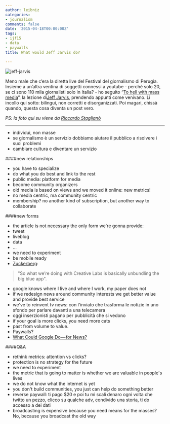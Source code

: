 ```yaml
---
author: leibniz
categories:
- journalism
comments: false
date: '2015-04-18T00:00:00Z'
tags:
- ijf15
- data
- paywalls
title: What would Jeff Jarvis do?

---
```

![jeff-jarvis](http://www.howtostory.be/wp-content/uploads/2014/12/jeffjarvis.jpg)

Meno male che c’era la diretta live del Festival del giornalismo di Perugia. Insieme a un’altra ventina di soggetti connessi a youtube - perché solo 20, se ci sono 110 mila giornalisti solo in Italia? - ho seguito “[To hell with mass media](http://www.journalismfestival.com/programme/2015/keynote-speech-by-jeff-jarvis)”, la lezione di[Jeff Jarvis](http://buzzmachine.com/), prendendo appunti come venivano. Li incollo qui sotto: bilingui, non corretti e disorganizzati. Poi magari, chissà quando, questa cosa diventa un post vero. 

*PS: la foto qui su viene da [Riccardo Staglianò](http://stagliano.blogautore.repubblica.it/2015/04/17/jarvis-i-giornali-su-facebook-beh-forse/)*

*****

- individui, non masse
- se giornalismo è un servizio dobbiamo aiutare il pubblico a risolvere i suoi problemi
- cambiare cultura e diventare un servizio

####new relationships
- you have to specialize
- do what you do best and link to the rest
- public media: platform for media
- become community organizers
- old media is based on views and we moved it online: new metrics!
- no media centric, ma community centric
- membership? no another kind of subscription, but another way to collaborate

####new forms
- the article is not necessary the only form we're gonna provide:
- tweet
- liveblog
- data
- ...
- we need to experiment
- be mobile ready
- [Zuckerberg](http://nyti.ms/1EVBUMq): 

>"So what we’re doing with Creative Labs is basically unbundling the big blue app". 

- google knows where I live and where I work, my paper does not
- if we redesign news around community interests we get better value and provide best service
- we've to reinvent tv news: con l'inviato che trasforma le notizie in uno sfondo per parlare davanti a una telecamera
- oggi inserzionisti pagano per pubblicità che si vedono
- if your goal is more clicks, you need more cats
- past from volume to value. 
- Paywalls?
- [What Could Google Do — for News?](http://bit.ly/1HDn6D5)

####Q&A
- rethink metrics: attention vs clicks?
- protection is no strategy for the future
- we need to experiment
- the metric that is going to matter is whether we are valuable in people's lives
- we do not know what the internet is yet
- you don't build communities, you just can help do something better
- reverse paywall: ti pago $20 e poi tu mi scali denaro ogni volta che twitto un pezzo, clicco su qualche adv, condivido una storia, ti do accesso a dei dati
- broadcasting is expensive because you need means for the masses? No, because you broadcast the old way

